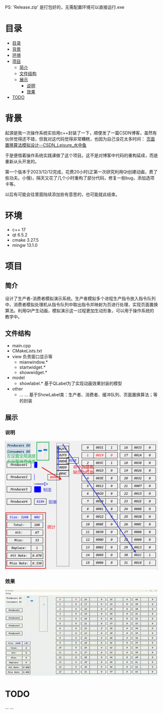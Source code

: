 PS: 'Release.zip' 是打包好的，无需配置环境可以直接运行.exe
# 目录
- [目录](#目录)
- [背景](#背景)
- [环境](#环境)
- [项目](#项目)
  - [简介](#简介)
  - [文件结构](#文件结构)
  - [展示](#展示)
    - [说明](#说明)
    - [效果](#效果)
- [TODO](#todo)



# 背景
起源是我一次操作系统实验用c++封装了一下，顺便发了一篇CSDN博客，虽然有伙伴觉得还不错，但我对这代码觉得非常糟糕，也因为自己没花太多时间：
[页面置换算法模拟设计--CSDN_Leisure_水中鱼](http://t.csdnimg.cn/n3lp7)

于是便借着操作系统实践课做了这个项目。这不是对博客中代码的重构延续，而是重新从头开发的。

第一个版本于2023/12/12完成，花费20小时(正第一次研究利用Qt创建动画，费了些功夫。小慢)，隔天又花了几个小时重构了部分代码，修复一些bug，添加选项卡等。

以后有可能会往里面陆续添加些有意思的，也可能就此结束。


# 环境
- c++ 17
- qt 6.5.2
- cmake 3.27.5
- mingw 13.1.0


# 项目
## 简介
设计了生产者-消费者模拟演示系统。生产者模拟多个进程生产指令放入指令队列中，消费者模拟处理机从指令队列中取出指令并映射为页进行处理，实现页面置换算法。利用Qt产生动画，模拟演示这一过程更加生动形象，可以用于操作系统的教学中。

## 文件结构
- main.cpp
- CMakeLists.txt
- view 负责窗口显示等
  - mianwindow.*
  - startwidget.*
  - showwidget.*
- model
  - showlabel.* 基于QLabel为了实现动画效果封装的模型
- other
  - ... ... 基于ShowLabel类：生产者、消费者、缓冲队列、页面置换算法；等的封装

## 展示
### 说明
![show image](https://github.com/supine0703/OS_QASys/blob/main/docs/images/show.png "show image")

### 效果
![show gif](https://github.com/supine0703/OS_QASys/blob/main/docs/images/show.gif "show gif")

# TODO
... ...
